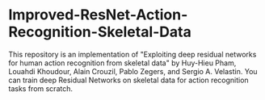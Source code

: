 # Improved-ResNet-Action-Recognition-Skeletal-Data
This repository is an implementation of "Exploiting deep residual networks for human action recognition from skeletal data" by Huy-Hieu Pham, Louahdi  Khoudour, Alain Crouzil, Pablo Zegers, and Sergio A. Velastin. You can train deep Residual Networks on skeletal data for action recognition tasks from scratch.
